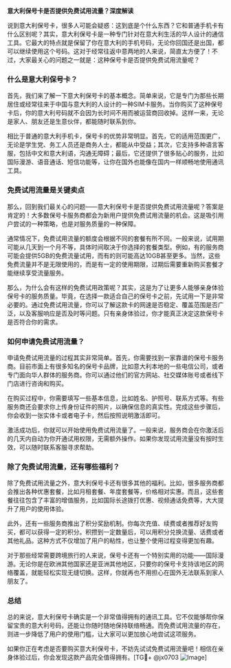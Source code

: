 **意大利保号卡是否提供免费试用流量？深度解读**

说到意大利保号卡，很多人可能会疑惑：这到底是个什么东西？它和普通手机卡有什么区别呢？其实，意大利保号卡是一种专门针对在意大利生活的华人设计的通信工具。它最大的特点就是保留了你在意大利的手机号码，无论你回国还是出国，都可以继续使用这个号码。这对于经常往返中意两地的人来说，简直太方便了！不过，大家最关心的问题之一就是：这种保号卡是否提供免费试用流量呢？

### 什么是意大利保号卡？

首先，我们来了解一下意大利保号卡的基本概念。简单来说，它是专门为那些长期居住或经常往来于中国与意大利的人设计的一种SIM卡服务。当你购买了这种保号卡后，你的意大利号码就不会因为长时间不用而被运营商回收掉。这样一来，无论是家人、朋友还是生意伙伴，都能随时联系到你。

相比于普通的意大利手机卡，保号卡的优势非常明显。首先，它的适用范围更广，无论是学生党、务工人员还是商务人士，都能从中受益；其次，它支持多种语言客服，包括中文和意大利语，沟通无障碍；最后，它还提供了很多贴心的服务，比如国际漫游、语音通话、短信功能等，让你在国外也能像在国内一样顺畅地使用通讯工具。

### 免费试用流量是关键卖点

那么，回到我们最关心的问题——意大利保号卡是否提供免费试用流量呢？答案是肯定的！大多数保号卡服务商都会为新用户提供免费试用流量的机会。这是吸引用户尝试的一种策略，也是对服务质量的一种保障。

通常情况下，免费试用流量的额度会根据不同的套餐有所不同。一般来说，试用期可能从几天到一个月不等，具体时间取决于你选择的套餐类型。例如，有的服务商可能会提供5GB的免费流量试用，而有的则可能高达10GB甚至更多。当然，这些免费流量并不是无限使用的，而是有一定的使用期限，过期后需要重新购买套餐才能继续享受流量服务。

那么，为什么会有这样的免费试用政策呢？其实，这是为了让更多人能够亲身体验保号卡的服务质量。毕竟，在选择一款适合自己的保号卡之前，先试用一下是非常必要的。通过免费试用流量，你可以了解这款卡的网速是否稳定、覆盖范围是否广泛，以及客服响应是否及时等问题。只有亲身体验过，你才能真正决定这款保号卡是否符合你的需求。

### 如何申请免费试用流量？

申请免费试用流量的过程其实非常简单。首先，你需要找到一家靠谱的保号卡服务商。目前市面上有很多知名的保号卡品牌，比如意大利本地的一些电信公司，或者专门面向华人群体的服务商。你可以通过他们的官方网站、社交媒体账号或者线下门店进行咨询和购买。

在购买过程中，你需要填写一些基本信息，比如姓名、护照号、联系方式等。有些服务商还会要求你上传身份证件的照片，以确保信息的真实性。完成这些步骤后，你会收到一张实体卡或者电子卡，然后按照说明激活即可。

激活成功后，你就可以开始使用免费试用流量了。一般来说，服务商会在你激活后的几天内自动为你开通试用权限，无需额外操作。如果你发现试用流量没有按时生效，可以随时联系客服寻求帮助。

### 除了免费试用流量，还有哪些福利？

除了免费试用流量之外，意大利保号卡还有很多其他的福利。比如，很多服务商都会推出各种优惠套餐，比如月租套餐、年度套餐等，价格相对实惠。而且，这些套餐往往包含了丰富的增值服务，比如国际长途拨打优惠、视频通话免费等，大大提升了用户的使用体验。

此外，还有一些服务商推出了积分奖励机制。你每次充值、续费或者推荐好友购买，都可以获得一定的积分。积攒到一定数量后，可以用积分兑换流量、话费或者其他礼品。这种方式不仅增加了用户的粘性，也让整个使用过程变得更加有趣。

对于那些经常需要跨境旅行的人来说，保号卡还有一个特别实用的功能——国际漫游。无论你是在欧洲其他国家还是亚洲其他地区，只要你的保号卡支持该地区的网络覆盖，就能轻松实现无缝切换。这样，你就再也不用担心在国外无法联系到家人朋友了。

### 总结

总的来说，意大利保号卡确实是一个非常值得拥有的通讯工具。它不仅能够帮你保留宝贵的意大利号码，还能让你随时随地保持联络畅通。而免费试用流量的存在，则进一步降低了用户的使用门槛，让大家可以更加放心地尝试这项服务。

如果你正在考虑是否要购买意大利保号卡，不妨先试试免费试用流量吧！相信在亲身体验过后，你会发现这款产品完全值得拥有。[TG💪+ @jx0703 ![Image](https://github.com/user-attachments/assets/dbca1d08-cadb-493c-b0ec-ad6f7a83f270)]